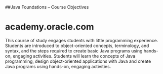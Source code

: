##Java Foundations – Course Objectives
# academy.oracle.com
This course of study engages students with little programming experience. Students are introduced to object-oriented concepts, terminology, and syntax, and the steps required to create basic Java programs using hands-on, engaging activities. Students will learn the concepts of Java programming, design object-oriented applications with Java and create Java programs using hands-on, engaging activities.